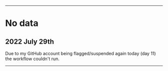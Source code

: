 
***

# No data

## 2022 July 29th

Due to my GitHub account being flagged/suspended again today (day 11) the workflow couldn't run.

***
